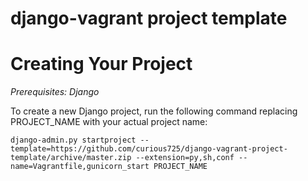 django-vagrant project template
============

Creating Your Project
=====================

*Prerequisites: Django*

To create a new Django project, run the following command replacing PROJECT_NAME with your actual project name:

    django-admin.py startproject --template=https://github.com/curious725/django-vagrant-project-template/archive/master.zip --extension=py,sh,conf --name=Vagrantfile,gunicorn_start PROJECT_NAME

